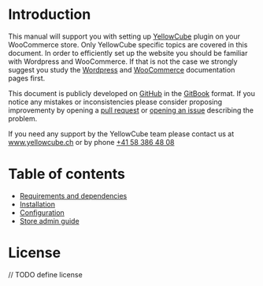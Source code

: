 # Introduction

This manual will support you with setting up [YellowCube](https://www.post.ch/de/geschaeftlich/themen-a-z/sendung-aufgeben/pakete-aufgeben-geschaeftlich/yellowcube) plugin on your WooCommerce store. Only YellowCube specific topics are covered in this document. In order to efficiently set up the website you should be familiar with Wordpress and WooCommerce. If that is not the case we strongly suggest you study the [Wordpress](https://codex.wordpress.org/Main_Page) and [WooCommerce](https://docs.woocommerce.com/documentation/plugins/woocommerce/) documentation pages first.

This document is publicly developed on [GitHub](https://github.com/swisspost-yellowcube/wooyellowcube-docs) in the [GitBook](https://github.com/GitbookIO/gitbook) format. If you notice any mistakes or inconsistencies please consider proposing improvementy by opening a [pull request](https://github.com/swisspost-yellowcube/wooyellowcube-docs/compare) or [opening an issue](https://github.com/swisspost-yellowcube/wooyellowcube-docs/issues/new) describing the problem.

If you need any support by the YellowCube team please contact us at www.yellowcube.ch or by phone [+41 58 386 48 08](tel:+41583864808)

# Table of contents

* [Requirements and dependencies](requirements.md)
* [Installation](installation.md)
* [Configuration](configuration.md)
* [Store admin guide](admin_guide.md)

# License

// TODO define license

